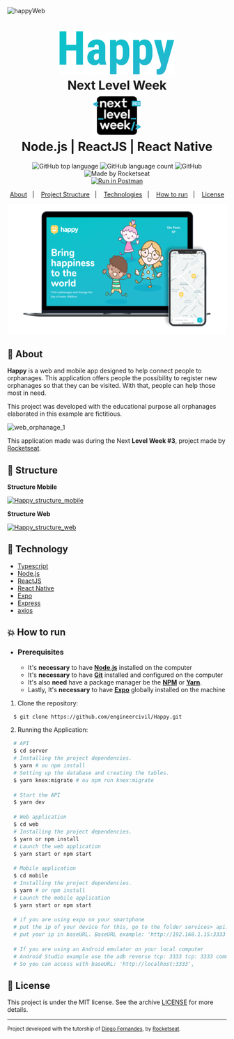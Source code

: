 ![happyWeb](https://user-images.githubusercontent.com/49798275/97792599-fbf7f680-1bbe-11eb-98e8-76f0578f030e.gif)
<h1 align="center">
   <img alt="Happy" src=".github/logo.png" height="100px" />
    <br>Next Level Week <br/>
    <img alt="Next" src=".github/next.png" height="100px" />
    <br>
    Node.js | ReactJS | React Native
</h1>

<p align="center">
  <img alt="GitHub top language" src="https://img.shields.io/github/languages/top/engineercivil/Happy?style=plastic&color=15C3D6&labelColor=000000&logo=typescript">
  <img alt="GitHub language count" src="https://img.shields.io/github/languages/count/engineercivil/Happy?style=plastic&color=15C3D6&labelColor=000000">
  <img alt="GitHub" src="https://img.shields.io/github/license/engineercivil/Happy?style=plastic&color=15C3D6&labelColor=000000"> 
  <img alt="Made by Rocketseat" src="https://img.shields.io/badge/made%20by-Rocketseat-%237519C1?style=plastic&logo=react&color=15C3D6&labelColor=000000"><br/>
<a href="https://app.getpostman.com/run-collection/1405a12da0a18e02c9ec" target="_blank"><img src="https://run.pstmn.io/button.svg" alt="Run in Postman"></a>
</p>
<p align="center">
  <a href="#bookmark-about">About</a>&nbsp;&nbsp;&nbsp;|&nbsp;&nbsp;&nbsp;
  <a href="#construction_worker-structure">Project Structure</a>&nbsp;&nbsp;&nbsp;|&nbsp;&nbsp;&nbsp;
  <a href="#rocket-technology">Technologies</a>&nbsp;&nbsp;&nbsp;|&nbsp;&nbsp;&nbsp;
  <a href="#boom-how-to-run">How to run</a>&nbsp;&nbsp;&nbsp;|&nbsp;&nbsp;&nbsp;
  <a href="#memo-license">License</a>
</p>

<p align="center">
  <img alt="design project" width="650px" src="./.github/happylogo.png" />
<p>

## :bookmark: About

**Happy** is a web and mobile app designed to help connect people to orphanages. This application offers people the possibility to register new orphanages so that they can be visited. With that, people can help those most in need.
  
This project was developed with the educational purpose all orphanages elaborated in this example are fictitious.

![web_orphanage_1](https://user-images.githubusercontent.com/49798275/97794741-89960f00-1bdc-11eb-9430-1c3cb0f04f32.gif)
  
This application made was during the Next **Level Week #3**, project made by [Rocketseat](https://rocketseat.com.br/).

## :construction_worker: Structure


**Structure Mobile**

[![Happy_structure_mobile ](https://user-images.githubusercontent.com/49798275/97913924-d0dfe500-1d2d-11eb-9527-9d490d7f6ab2.gif)](https://www.figma.com/file/fW7U2qwmWEE9z2W3PWSe2P/Happy-Mobile-Structure?node-id=0%3A1)

**Structure Web**

[![Happy_structure_web ](https://user-images.githubusercontent.com/49798275/97914005-f10fa400-1d2d-11eb-9338-5f132d6fc275.gif)](https://www.figma.com/file/IEhULmrNpX8PoWEZvckZmc/Happy-Web-Structure)
## :rocket: Technology

-  [Typescript](https://www.typescriptlang.org/)
-  [Node.js](https://nodejs.org/en/)
-  [ReactJS](https://reactjs.org/)
-  [React Native](http://facebook.github.io/react-native/)
-  [Expo](https://expo.io/)
-  [Express](https://expressjs.com/)
-  [axios](https://github.com/axios/axios)

## :boom: How to run

- ### **Prerequisites**

  - It's **necessary** to have **[Node.js](https://nodejs.org/en/)** installed on the computer
  - It's  **necessary** to have  **[Git](https://git-scm.com/)** installed and configured on the computer
  - It's also **need** have a package manager be the **[NPM](https://www.npmjs.com/)** or **[Yarn](https://yarnpkg.com/)**.
  - Lastly, It's **necessary** to have **[Expo](https://expo.io/)** globally installed on the machine

1. Clone the repository:

```sh
  $ git clone https://github.com/engineercivil/Happy.git
```

2. Running the Application:

```sh
  # API
  $ cd server
  # Installing the project dependencies.
  $ yarn # ou npm install
  # Setting up the database and creating the tables.
  $ yarn knex:migrate # ou npm run knex:migrate

  # Start the API
  $ yarn dev

  # Web application
  $ cd web
  # Installing the project dependencies.
  $ yarn or npm install
  # Launch the web application
  $ yarn start or npm start

  # Mobile application
  $ cd mobile
  # Installing the project dependencies.
  $ yarn # or npm install
  # Launch the mobile application
  $ yarn start or npm start

  # if you are using expo on your smartphone
  # put the ip of your device for this, go to the folder services> api.ts
  # put your ip in baseURL. BaseURL example: 'http://192.168.1.15:3333',

  # If you are using an Android emulator on your local computer
  # Android Studio example use the adb reverse tcp: 3333 tcp: 3333 command,
  # So you can access with baseURL: 'http://localhost:3333',
```


## :memo: License

This project is under the MIT license. See the archive [LICENSE](LICENSE.md) for more details.

---
<sup>Project developed with the tutorship of [Diego Fernandes](https://github.com/diego3g), by [Rocketseat](rocketseat.com.br).</sup>
